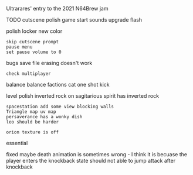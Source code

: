 
Ultrarares' entry to the 2021 N64Brew jam

TODO
    cutscene polish
    game start sounds
    upgrade flash 

polish
    locker new color
    
    skip cutscene prompt
    pause menu
    set pause volume to 0

bugs
    save file erasing doesn't work
    
    check multiplayer

balance
    balance factions
    cat one shot kick

level polish
    inverted rock on sagitarious
    spirit has inverted rock

    spacestation add some view blocking walls
    Triangle map uv map
    persaverance has a wonky dish
    leo should be harder

    orion texture is off
essential


fixed maybe
    death animation is sometimes wrong - I think it is becuase the player enters the knockback state
    should not able to jump attack after knockback